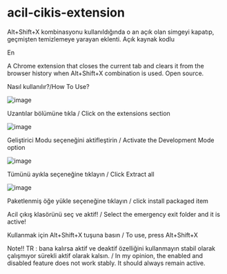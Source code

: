 # acil-cikis-extension
Alt+Shift+X kombinasyonu kullanıldığında o an açık olan simgeyi kapatıp, geçmişten temizlemeye yarayan eklenti. Açık kaynak kodlu


En

A Chrome extension that closes the current tab and clears it from the browser history when Alt+Shift+X combination is used. Open source.

Nasıl kullanılır?/How To Use?

![image](https://github.com/fatihsko/acil-cikis-extension/assets/175122026/cc4b2af2-bf6a-4baa-a593-8eeab01a8ac2)

Uzantılar bölümüne tıkla / Click on the extensions section

![image](https://github.com/fatihsko/acil-cikis-extension/assets/175122026/4f383941-b9b7-4319-9681-ac8a2b80423e)

Geliştirici Modu seçeneğini aktifleştirin / Activate the Development Mode option


![image](https://github.com/fatihsko/acil-cikis-extension/assets/175122026/31fa504b-4764-4a8f-829a-0bd6e2d98bc4)

Tümünü ayıkla seçeneğine tıklayın / Click Extract all

![image](https://github.com/fatihsko/acil-cikis-extension/assets/175122026/0a861e93-4813-437b-8163-bd09ba2348a1)

Paketlenmiş öğe yükle seçeneğine tıklayın / click install packaged item

Acil çıkış klasörünü seç ve aktif! / Select the emergency exit folder and it is active!

Kullanmak için Alt+Shift+X tuşuna basın / To use, press Alt+Shift+X

Note!! TR : bana kalırsa aktif ve deaktif özelliğini kullanmayın stabil olarak çalışmıyor sürekli aktif olarak kalsın. / In my opinion, the enabled and disabled feature does not work stably. It should always remain active.
